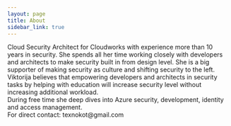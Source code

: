 ```yaml
---
layout: page
title: About
sidebar_link: true
---
```


<p class="message">
 Cloud Security Architect for Cloudworks with experience more than 10 years in security. She spends all her time working closely with developers and architects to make security built in from design level. She is a big supporter of making security as culture and shifting security to the left. Viktorija believes that empowering developers and architects in security tasks by helping with education will increase security level without increasing additional workload.
<br/>
During free time she deep dives into Azure security, development, identity and access management.
<br/>
For direct contact: texnokot@gmail.com
</p>

